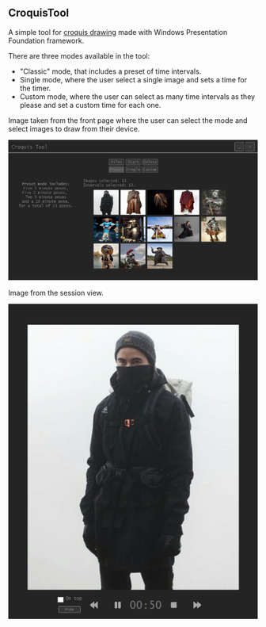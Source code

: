 ## CroquisTool

A simple tool for [croquis drawing](https://en.wikipedia.org/wiki/Croquis) made with Windows Presentation Foundation framework.

There are three modes available in the tool:

- "Classic" mode, that includes a preset of time intervals.
- Single mode, where the user select a single image and sets a time for the timer.
- Custom mode, where the user can select as many time intervals as they please and set a custom time for each one.

Image taken from the front page where the user can select the mode and select images to draw from their device.

![Viev of start page with image thumbnails.](/images/home.png)

Image from the session view.

![Viev of session page.](/images/session.png)
